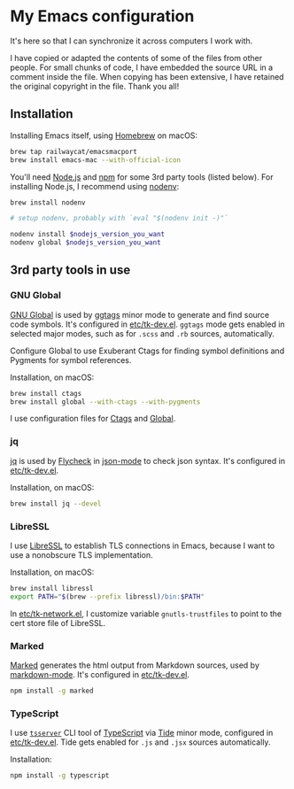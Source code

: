 # My Emacs configuration

It's here so that I can synchronize it across computers I work with.

I have copied or adapted the contents of some of the files from other
people. For small chunks of code, I have embedded the source URL in a
comment inside the file. When copying has been extensive, I have
retained the original copyright in the file. Thank you all!

## Installation

Installing Emacs itself, using [Homebrew] on macOS:

``` bash
brew tap railwaycat/emacsmacport
brew install emacs-mac --with-official-icon
```

You'll need [Node.js] and [npm] for some 3rd party tools (listed
below). For installing Node.js, I recommend using [nodenv]:

``` bash
brew install nodenv

# setup nodenv, probably with `eval "$(nodenv init -)"`

nodenv install $nodejs_version_you_want
nodenv global $nodejs_version_you_want
```

## 3rd party tools in use

### GNU Global

[GNU Global] is used by [ggtags] minor mode to generate and find source
code symbols. It's configured in [etc/tk-dev.el]. `ggtags` mode gets
enabled in selected major modes, such as for `.scss` and `.rb` sources,
automatically.

Configure Global to use Exuberant Ctags for finding symbol definitions
and Pygments for symbol references.

Installation, on macOS:

``` bash
brew install ctags
brew install global --with-ctags --with-pygments
```

I use configuration files for [Ctags][conf-ctags] and
[Global][conf-globalrc].

### jq

[jq] is used by [Flycheck] in [json-mode] to check json syntax. It's
configured in [etc/tk-dev.el].

Installation, on macOS:

``` bash
brew install jq --devel
```

### LibreSSL

I use [LibreSSL] to establish TLS connections in Emacs, because I want
to use a nonobscure TLS implementation.

Installation, on macOS:

``` bash
brew install libressl
export PATH="$(brew --prefix libressl)/bin:$PATH"
```

In [etc/tk-network.el], I customize variable `gnutls-trustfiles` to
point to the cert store file of LibreSSL.

### Marked

[Marked] generates the html output from Markdown sources, used by
[markdown-mode]. It's configured in [etc/tk-dev.el].

``` bash
npm install -g marked
```

### TypeScript

I use [`tsserver`][tsserver] CLI tool of [TypeScript] via [Tide] minor
mode, configured in [etc/tk-dev.el]. Tide gets enabled
for `.js` and `.jsx` sources automatically.

Installation:

``` bash
npm install -g typescript
```

[Flycheck]: http://www.flycheck.org/en/latest/
[GNU Global]: https://www.gnu.org/software/global/
[Homebrew]: https://brew.sh/
[LibreSSL]: https://www.libressl.org/
[Marked]: https://github.com/markedjs/marked
[Node.js]: https://nodejs.org/
[Tide]: https://github.com/ananthakumaran/tide
[TypeScript]: https://github.com/Microsoft/TypeScript
[conf-ctags]: https://github.com/tkareine/dotfiles/blob/master/.ctags
[conf-globalrc]: https://github.com/tkareine/dotfiles/blob/master/.globalrc
[etc/tk-dev.el]: etc/tk-dev.el
[etc/tk-network.el]: etc/tk-network.el
[ggtags]: https://github.com/leoliu/ggtags
[jq]: https://stedolan.github.io/jq/
[json-mode]: https://github.com/joshwnj/json-mode
[markdown-mode]: https://jblevins.org/projects/markdown-mode/
[nodenv]: https://github.com/nodenv/nodenv
[npm]: https://www.npmjs.com/
[tsserver]: https://github.com/Microsoft/TypeScript/wiki/Standalone-Server-%28tsserver%29
